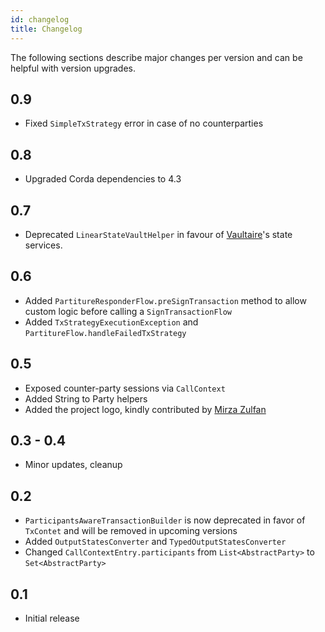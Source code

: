 ```yaml
---
id: changelog
title: Changelog
---
```


The following sections describe major changes per version and can be helpful with version upgrades.

## 0.9

- Fixed `SimpleTxStrategy` error in case of no counterparties

## 0.8

- Upgraded Corda dependencies to 4.3

## 0.7

- Deprecated `LinearStateVaultHelper` in favour of [Vaultaire](https://manosbatsis.github.io/vaultaire/)'s state services.


## 0.6

- Added `PartitureResponderFlow.preSignTransaction` method to allow custom logic before 
calling a `SignTransactionFlow`
- Added `TxStrategyExecutionException` and `PartitureFlow.handleFailedTxStrategy`

## 0.5

- Exposed counter-party sessions via `CallContext` 
- Added String to Party helpers
- Added the project logo, kindly contributed by [Mirza Zulfan](https://github.com/mirzazulfan)

## 0.3 - 0.4 

- Minor updates, cleanup

## 0.2

- `ParticipantsAwareTransactionBuilder` is now deprecated in favor of `TxContet` and will be removed in upcoming versions 
- Added `OutputStatesConverter` and `TypedOutputStatesConverter`
- Changed `CallContextEntry.participants` from `List<AbstractParty>` to `Set<AbstractParty>`

## 0.1

- Initial release


